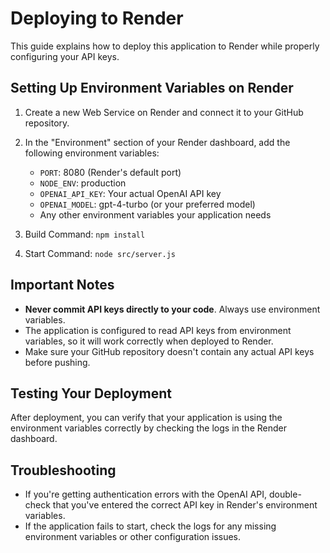 # Deploying to Render

This guide explains how to deploy this application to Render while properly configuring your API keys.

## Setting Up Environment Variables on Render

1. Create a new Web Service on Render and connect it to your GitHub repository.

2. In the "Environment" section of your Render dashboard, add the following environment variables:

   - `PORT`: 8080 (Render's default port)
   - `NODE_ENV`: production
   - `OPENAI_API_KEY`: Your actual OpenAI API key
   - `OPENAI_MODEL`: gpt-4-turbo (or your preferred model)
   - Any other environment variables your application needs

3. Build Command: `npm install`

4. Start Command: `node src/server.js`

## Important Notes

- **Never commit API keys directly to your code**. Always use environment variables.
- The application is configured to read API keys from environment variables, so it will work correctly when deployed to Render.
- Make sure your GitHub repository doesn't contain any actual API keys before pushing.

## Testing Your Deployment

After deployment, you can verify that your application is using the environment variables correctly by checking the logs in the Render dashboard.

## Troubleshooting

- If you're getting authentication errors with the OpenAI API, double-check that you've entered the correct API key in Render's environment variables.
- If the application fails to start, check the logs for any missing environment variables or other configuration issues. 